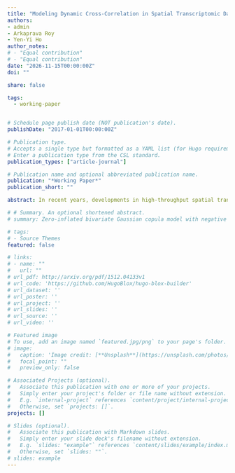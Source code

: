 ```yaml
---
title: "Modeling Dynamic Cross-Correlation in Spatial Transcriptomic Data"
authors:
- admin
- Arkaprava Roy
- Yen-Yi Ho
author_notes:
# - "Equal contribution"
# - "Equal contribution"
date: "2026-11-15T00:00:00Z"
doi: ""

share: false

tags:
  - working-paper


# Schedule page publish date (NOT publication's date).
publishDate: "2017-01-01T00:00:00Z"

# Publication type.
# Accepts a single type but formatted as a YAML list (for Hugo requirements).
# Enter a publication type from the CSL standard.
publication_types: ["article-journal"]

# Publication name and optional abbreviated publication name.
publication: "*Working Paper*"
publication_short: ""

abstract: In recent years, developments in high-throughput spatial transcriptomics technologies have made it possible to comprehensively map gene expression with fine-grain resolution across entire tissue sections. Leveraging this advanced level of spatial information, researchers have demonstrated that gene expression patterns and signaling pathways in cells are significantly impacted by their spatial proximity to other cell types, such as t-cells, cancer-associated-fibroblasts (CAFs), and tumor cells, as well as by their spatial location within a cluster of their own cell type. A number of methods have been proposed in the literature for using spatial transcriptomics data to analyze how gene expression varies dependent on a cell's spatial location, but much less work has been done to analyze how the intra- and intercellular correlation between genes varies over space.

# # Summary. An optional shortened abstract.
# summary: Zero-inflated bivariate Gaussian copula model with negative binomial marginals. Marginal, zero-inflation, and copula association parameters are made functions of covariates and random effects are incorporated to account for cells from multiple patients. 

# tags:
# - Source Themes
featured: false

# links:
# - name: ""
#   url: ""
# url_pdf: http://arxiv.org/pdf/1512.04133v1
# url_code: 'https://github.com/HugoBlox/hugo-blox-builder'
# url_dataset: ''
# url_poster: ''
# url_project: ''
# url_slides: ''
# url_source: ''
# url_video: ''

# Featured image
# To use, add an image named `featured.jpg/png` to your page's folder. 
# image:
#   caption: 'Image credit: [**Unsplash**](https://unsplash.com/photos/jdD8gXaTZsc)'
#   focal_point: ""
#   preview_only: false

# Associated Projects (optional).
#   Associate this publication with one or more of your projects.
#   Simply enter your project's folder or file name without extension.
#   E.g. `internal-project` references `content/project/internal-project/index.md`.
#   Otherwise, set `projects: []`.
projects: []

# Slides (optional).
#   Associate this publication with Markdown slides.
#   Simply enter your slide deck's filename without extension.
#   E.g. `slides: "example"` references `content/slides/example/index.md`.
#   Otherwise, set `slides: ""`.
# slides: example
---
```


<!-- {{% callout note %}}
Click the *Cite* button above to demo the feature to enable visitors to import publication metadata into their reference management software.
{{% /callout %}}

{{% callout note %}}
Create your slides in Markdown - click the *Slides* button to check out the example.
{{% /callout %}}

Add the publication's **full text** or **supplementary notes** here. You can use rich formatting such as including [code, math, and images](https://docs.hugoblox.com/content/writing-markdown-latex/). -->
